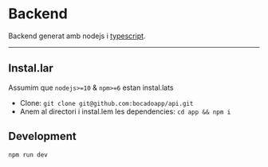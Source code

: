 # Backend

Backend generat amb nodejs i [typescript](https://www.typescriptlang.org/).

---

## Instal.lar

Assumim que `nodejs>=10` & `npm>=6` estan instal.lats

- Clone: `git clone git@github.com:bocadoapp/api.git`
- Anem al directori i instal.lem les dependencies: `cd app && npm i`

## Development

`npm run dev`

